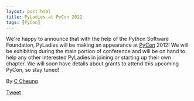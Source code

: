 ```yaml
---
layout: post.html
title: PyLadies at PyCon 2012
tags: [PyCon]
---
```


We're happy to announce that with the help of the Python Software Foundation, PyLadies will be making an appearance at [PyCon](http://us.pycon.org/2012) 2012! We will be exhibiting during the main portion of conference and will be on hand to help any other interested PyLadies in joining or starting up their own chapter. We will soon have details about grants to attend this upcoming PyCon, so stay tuned!

By [C Cheung](http://twitter.com/plaidxtine "Plaidxtine | Twitter")

[Tweet](http://twitter.com/share)